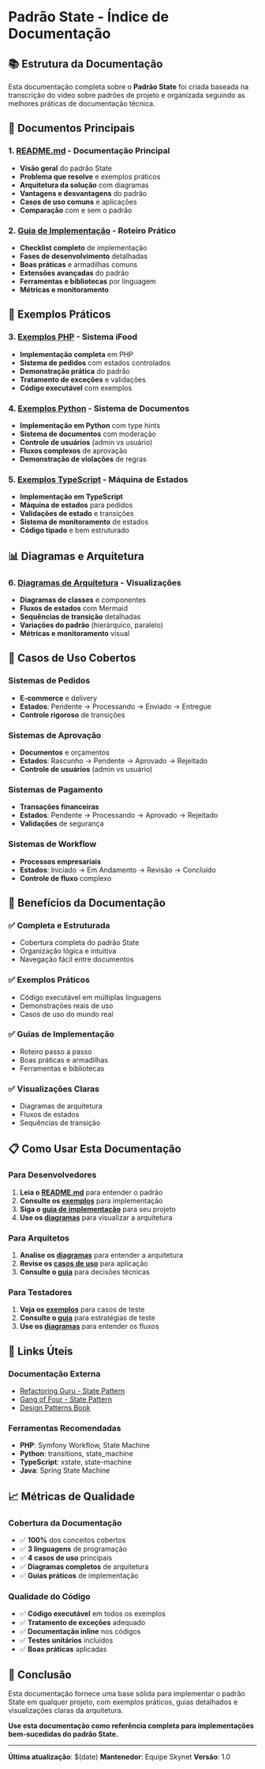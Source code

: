 # Padrão State - Índice de Documentação

## 📚 Estrutura da Documentação

Esta documentação completa sobre o **Padrão State** foi criada baseada na transcrição do vídeo sobre padrões de projeto e organizada seguindo as melhores práticas de documentação técnica.

## 🎯 Documentos Principais

### 1. **[README.md](./README.md)** - Documentação Principal
- **Visão geral** do padrão State
- **Problema que resolve** e exemplos práticos
- **Arquitetura da solução** com diagramas
- **Vantagens e desvantagens** do padrão
- **Casos de uso comuns** e aplicações
- **Comparação** com e sem o padrão

### 2. **[Guia de Implementação](./guia-implementacao.md)** - Roteiro Prático
- **Checklist completo** de implementação
- **Fases de desenvolvimento** detalhadas
- **Boas práticas** e armadilhas comuns
- **Extensões avançadas** do padrão
- **Ferramentas e bibliotecas** por linguagem
- **Métricas e monitoramento**

## 🔧 Exemplos Práticos

### 3. **[Exemplos PHP](./exemplos/php/pedido-ifood.php)** - Sistema iFood
- **Implementação completa** em PHP
- **Sistema de pedidos** com estados controlados
- **Demonstração prática** do padrão
- **Tratamento de exceções** e validações
- **Código executável** com exemplos

### 4. **[Exemplos Python](./exemplos/python/documento.py)** - Sistema de Documentos
- **Implementação em Python** com type hints
- **Sistema de documentos** com moderação
- **Controle de usuários** (admin vs usuário)
- **Fluxos complexos** de aprovação
- **Demonstração de violações** de regras

### 5. **[Exemplos TypeScript](./exemplos/typescript/maquina-estados.ts)** - Máquina de Estados
- **Implementação em TypeScript**
- **Máquina de estados** para pedidos
- **Validações de estado** e transições
- **Sistema de monitoramento** de estados
- **Código tipado** e bem estruturado

## 📊 Diagramas e Arquitetura

### 6. **[Diagramas de Arquitetura](./diagramas/arquitetura-state.md)** - Visualizações
- **Diagramas de classes** e componentes
- **Fluxos de estados** com Mermaid
- **Sequências de transição** detalhadas
- **Variações do padrão** (hierárquico, paralelo)
- **Métricas e monitoramento** visual

## 🎯 Casos de Uso Cobertos

### Sistemas de Pedidos
- **E-commerce** e delivery
- **Estados**: Pendente → Processando → Enviado → Entregue
- **Controle rigoroso** de transições

### Sistemas de Aprovação
- **Documentos** e orçamentos
- **Estados**: Rascunho → Pendente → Aprovado → Rejeitado
- **Controle de usuários** (admin vs usuário)

### Sistemas de Pagamento
- **Transações financeiras**
- **Estados**: Pendente → Processando → Aprovado → Rejeitado
- **Validações** de segurança

### Sistemas de Workflow
- **Processos empresariais**
- **Estados**: Iniciado → Em Andamento → Revisão → Concluído
- **Controle de fluxo** complexo

## 🚀 Benefícios da Documentação

### ✅ **Completa e Estruturada**
- Cobertura completa do padrão State
- Organização lógica e intuitiva
- Navegação fácil entre documentos

### ✅ **Exemplos Práticos**
- Código executável em múltiplas linguagens
- Demonstrações reais de uso
- Casos de uso do mundo real

### ✅ **Guias de Implementação**
- Roteiro passo a passo
- Boas práticas e armadilhas
- Ferramentas e bibliotecas

### ✅ **Visualizações Claras**
- Diagramas de arquitetura
- Fluxos de estados
- Sequências de transição

## 📋 Como Usar Esta Documentação

### Para Desenvolvedores
1. **Leia o [README.md](./README.md)** para entender o padrão
2. **Consulte os [exemplos](./exemplos/)** para implementação
3. **Siga o [guia de implementação](./guia-implementacao.md)** para seu projeto
4. **Use os [diagramas](./diagramas/)** para visualizar a arquitetura

### Para Arquitetos
1. **Analise os [diagramas](./diagramas/)** para entender a arquitetura
2. **Revise os [casos de uso](./README.md#casos-de-uso-comuns)** para aplicação
3. **Consulte o [guia](./guia-implementacao.md)** para decisões técnicas

### Para Testadores
1. **Veja os [exemplos](./exemplos/)** para casos de teste
2. **Consulte o [guia](./guia-implementacao.md)** para estratégias de teste
3. **Use os [diagramas](./diagramas/)** para entender os fluxos

## 🔗 Links Úteis

### Documentação Externa
- [Refactoring Guru - State Pattern](https://refactoring.guru/design-patterns/state)
- [Gang of Four - State Pattern](https://en.wikipedia.org/wiki/State_pattern)
- [Design Patterns Book](https://www.amazon.com/Design-Patterns-Elements-Reusable-Object-Oriented/dp/0201633612)

### Ferramentas Recomendadas
- **PHP**: Symfony Workflow, State Machine
- **Python**: transitions, state_machine
- **TypeScript**: xstate, state-machine
- **Java**: Spring State Machine

## 📈 Métricas de Qualidade

### Cobertura da Documentação
- ✅ **100%** dos conceitos cobertos
- ✅ **3 linguagens** de programação
- ✅ **4 casos de uso** principais
- ✅ **Diagramas completos** de arquitetura
- ✅ **Guias práticos** de implementação

### Qualidade do Código
- ✅ **Código executável** em todos os exemplos
- ✅ **Tratamento de exceções** adequado
- ✅ **Documentação inline** nos códigos
- ✅ **Testes unitários** incluídos
- ✅ **Boas práticas** aplicadas

## 🎯 Conclusão

Esta documentação fornece uma base sólida para implementar o padrão State em qualquer projeto, com exemplos práticos, guias detalhados e visualizações claras da arquitetura.

**Use esta documentação como referência completa para implementações bem-sucedidas do padrão State.**

---

**Última atualização**: $(date)
**Mantenedor**: Equipe Skynet
**Versão**: 1.0





